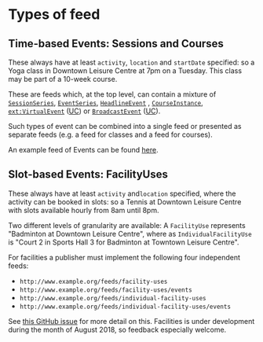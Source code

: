 # Types of feed

## Time-based Events: Sessions and Courses

These always have at least `activity`, `location` and `startDate` specified: so a Yoga class in Downtown Leisure Centre at 7pm on a Tuesday. This class may be part of a 10-week course.

These are feeds which, at the top level, can contain a mixture of [`SessionSeries`](https://www.openactive.io/modelling-opportunity-data/EditorsDraft/#regular-sessions-sessionseries-and-scheduledsession-), [`EventSeries`](https://www.openactive.io/modelling-opportunity-data/EditorsDraft/#grouping-together-events-eventseries-), [`HeadlineEvent`](https://www.openactive.io/modelling-opportunity-data/EditorsDraft/#headline-events-headlineevent-) , [`CourseInstance`](https://www.openactive.io/modelling-opportunity-data/EditorsDraft/#courses-courseinstance-), [`ext:VirtualEvent`](https://github.com/openactive/modelling-opportunity-data/issues/71) \([UC](https://github.com/openactive/modelling-opportunity-data/issues/71)\) or [`BroadcastEvent`](https://schema.org/BroadcastEvent) \([UC](https://github.com/openactive/modelling-opportunity-data/issues/71)\).

Such types of event can be combined into a single feed or presented as separate feeds \(e.g. a feed for classes and a feed for courses\).

An example feed of Events can be found [here](http://validator.openactive.io/?url=https%3A%2F%2Fwww.openactive.io%2Fdata-models%2Fversions%2F2.x%2Fexamples%2Fevent_example_1.json&version=2.0).

## Slot-based Events: FacilityUses

These always have at least `activity` and`location` specified, where the activity can be booked in slots: so a Tennis at Downtown Leisure Centre with slots available hourly from 8am until 8pm.

Two different levels of granularity are available: A `FacilityUse` represents "Badminton at Downtown Leisure Centre", where as `IndividualFacilityUse` is "Court 2 in Sports Hall 3 for Badminton at Towntown Leisure Centre".

For facilities a publisher must implement the following four independent feeds:

* `http://www.example.org/feeds/facility-uses`
* `http://www.example.org/feeds/facility-uses/events`
* `http://www.example.org/feeds/individual-facility-uses`
* `http://www.example.org/feeds/individual-facility-uses/events`

See [this GitHub issue](https://github.com/openactive/activation/issues/160) for more detail on this. Facilities is under development during the month of August 2018, so feedback especially welcome.

